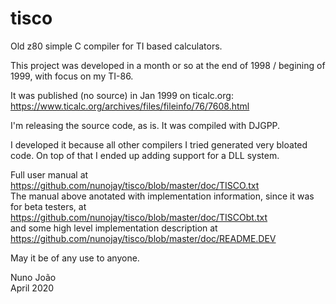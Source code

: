 # tisco
Old z80 simple C compiler for TI based calculators.

This project was developed in a month or so at the end of 1998 / begining of 1999, with focus on my TI-86.

It was published (no source) in Jan 1999 on ticalc.org:<br/>
https://www.ticalc.org/archives/files/fileinfo/76/7608.html

I'm releasing the source code, as is. It was compiled with DJGPP.

I developed it because all other compilers I tried generated very bloated code.
On top of that I ended up adding support for a DLL system.

Full user manual at<br/>
https://github.com/nunojay/tisco/blob/master/doc/TISCO.txt<br/>
The manual above anotated with implementation information, since it was for beta testers, at<br/>
https://github.com/nunojay/tisco/blob/master/doc/TISCObt.txt<br/>
and some high level implementation description at<br/>
https://github.com/nunojay/tisco/blob/master/doc/README.DEV<br/>

May it be of any use to anyone.

Nuno João<br/>
April 2020
